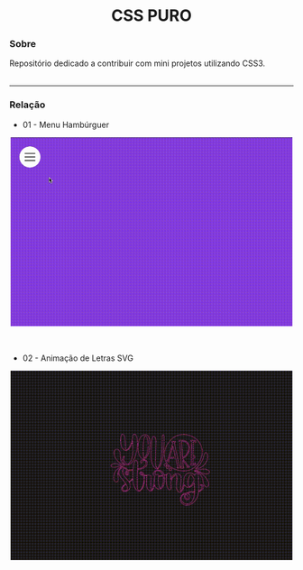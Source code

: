 <h1 align="center"> <strong> CSS PURO </strong></h1>

### Sobre

Repositório dedicado a contribuir com mini projetos utilizando CSS3. <br><br>


---

### Relação

- 01 - Menu Hambúrguer 
<p align="center">
  <img width= '500' src="gifs/01menuhamburguer.gif">
</p><br>

- 02 - Animação de Letras SVG
<p align="center">
  <img width= '500' src="gifs/02letrassvg.gif">
</p><br>